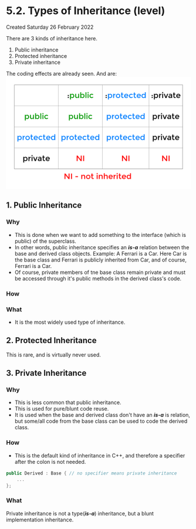 # 5.2. Types of Inheritance (level)

Created Saturday 26 February 2022

There are 3 kinds of inheritance here.

1. Public inheritance
2. Protected inheritance
3. Private inheritance

The coding effects are already seen. And are:
![](/assets/3_Syntax-image-1.png)

## 1. Public Inheritance

### Why

- This is done when we want to add something to the interface (which is public) of the superclass.
- In other words, public inheritance specifies an **_is-a_** relation between the base and derived class objects. Example: A Ferrari is a Car. Here Car is the base class and Ferrari is publicly inherited from Car, and of course, Ferrari is a Car.
- Of course, private members of tne base class remain private and must be accessed through it's public methods in the derived class's code.

### How

### What

- It is the most widely used type of inheritance.

## 2. Protected Inheritance

This is rare, and is virtually never used.

## 3. Private Inheritance

### Why

- This is less common that public inheritance.
- This is used for pure/blunt code reuse.
- It is used when the base and derived class don't have an **_is-a_** is relation, but some/all code from the base class can be used to code the derived class.

### How

- This is the default kind of inheritance in C++, and therefore a specifier after the colon is not needed.

```c++
public Derived : Base { // no specifier means private inheritance
	...
};
```

### What

Private inheritance is not a type(**_is-a_**) inheritance, but a blunt implementation inheritance.
